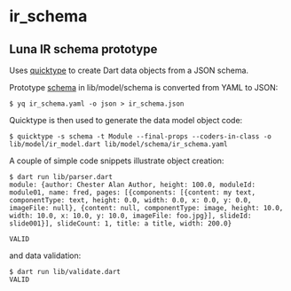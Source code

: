 # ir_schema
## Luna IR schema prototype


Uses [quicktype](https://quicktype.io) to create Dart data objects from a JSON schema.

Prototype [schema](https://github.com/bruce-hey/ir_schema/blob/main/lib/model/schema/ir_schema.yaml) in lib/model/schema is converted from YAML to JSON:

```
$ yq ir_schema.yaml -o json > ir_schema.json
```

Quicktype is then used to generate the data model object code:

```
$ quicktype -s schema -t Module --final-props --coders-in-class -o lib/model/ir_model.dart lib/model/schema/ir_schema.yaml
```

A couple of simple code snippets illustrate object creation:

```
$ dart run lib/parser.dart
module: {author: Chester Alan Author, height: 100.0, moduleId: module01, name: fred, pages: [{components: [{content: my text, componentType: text, height: 0.0, width: 0.0, x: 0.0, y: 0.0, imageFile: null}, {content: null, componentType: image, height: 10.0, width: 10.0, x: 10.0, y: 10.0, imageFile: foo.jpg}], slideId: slide001}], slideCount: 1, title: a title, width: 200.0}

VALID

```

and data validation:

```
$ dart run lib/validate.dart
VALID
```